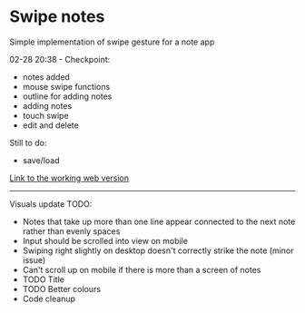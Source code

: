 # Swipe notes
 Simple implementation of swipe gesture for a note app

02-28 20:38 - Checkpoint:
- notes added
- mouse swipe functions
- outline for adding notes
- adding notes
- touch swipe
- edit and delete

Still to do:
- save/load


<a href="https://davidclegg.github.io/Swipe-notes/">Link to the working web version</a>

---

Visuals update TODO:
- Notes that take up more than one line appear connected to the next note rather than evenly spaces
- Input should be scrolled into view on mobile
- Swiping right slightly on desktop doesn't correctly strike the note (minor issue)
- Can't scroll up on mobile if there is more than a screen of notes
- TODO Title
- TODO Better colours
- Code cleanup
